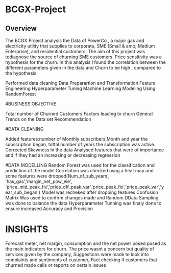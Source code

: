 # BCGX-Project

## Overview 
The BCGX Project analysis the Data of PowerCo , a major gas and electricity utility that supplies to corporate, SME (Small & amp; Medium Enterprise), and residential customers, The aim of this project was todiagnose the source of churning SME customers. Price sensitivity was a hypothesis for the churn. 
In this analysis I found the correlation between the different parameters given in the data and Churn to be high , compared to the hypothesis

Performed data cleaning
Data Preparartion and Transformation 
Feature Engineering 
Hyperparameter Tuning
Machine Learning Modeling Using RandomForest



#BUSINESS OBJECTIVE

Total number of Churned Customers
Factors leading to churn
General Trends on the Data set
Recommendation


#DATA CLEANING

Added features:number of Monthly subscribers,Month and year the subscription began, tottal number of years the subscription was active.
Corrected Skewness In the data
Analysed features that were of importance and if they had an increasing or decreasing regression

#DATA MODELLING
Random Forest was used for the classification and prediction of the model
Correlation was checked usng a heat map and some features were dropped(Num_of_sub_years', 'has_gas','margin_net_pow_ele', 'price_mid_peak_fix','price_off_peak_var','price_peak_fix','price_peak_var','year_sub_began')
Model was recheked after dropping features
Confusion Matrix Was used to confirm changes made and Random DData Sampling was done to balance the data
Hyperparameter Tunning was finaly done to ensure increased Accuracy and Precision


# INSIGHTS
Forecast meter, net margin, consumption and the net power posed posed as the main indicators for churn.
The price wasnt a concern but quality of services given by the company, Suggestions were made to look into complaints and sentiments of customer, Fact checking if customers that churned made calls or reports on certain issues
